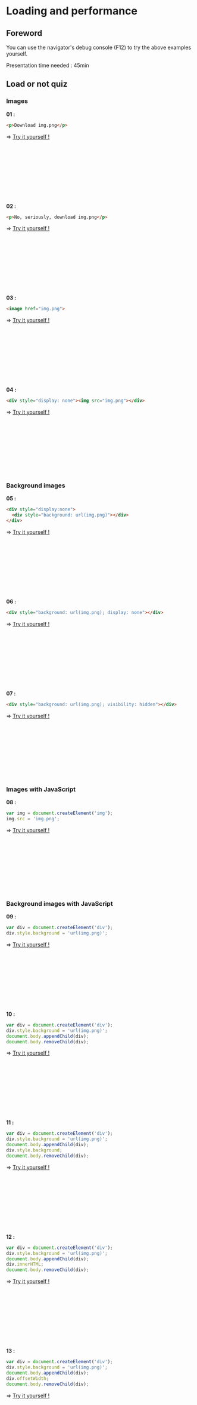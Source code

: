 # Loading and performance

## Foreword

You can use the navigator's debug console (F12) to try the above examples yourself.

Presentation time needed : 45min

## Load or not quiz

### Images

**01 :**
```html
<p>Download img.png</p>
```
=> [Try it yourself !](http://tonai.github.io/Lightning-talks/JavaScript/04_Various/02_Loading-and-performance/01.html)

&nbsp;

&nbsp;

&nbsp;

&nbsp;

&nbsp;

**02 :**
```html
<p>No, seriously, download img.png</p>
```
=> [Try it yourself !](http://tonai.github.io/Lightning-talks/JavaScript/04_Various/02_Loading-and-performance/02.html)

&nbsp;

&nbsp;

&nbsp;

&nbsp;

&nbsp;

**03 :**
```html
<image href="img.png">
```
=> [Try it yourself !](http://tonai.github.io/Lightning-talks/JavaScript/04_Various/02_Loading-and-performance/03.html)

&nbsp;

&nbsp;

&nbsp;

&nbsp;

&nbsp;

**04 :**
```html
<div style="display: none"><img src="img.png"></div>
```
=> [Try it yourself !](http://tonai.github.io/Lightning-talks/JavaScript/04_Various/02_Loading-and-performance/04.html)

&nbsp;

&nbsp;

&nbsp;

&nbsp;

&nbsp;

### Background images

**05 :**
```html
<div style="display:none">
  <div style="background: url(img.png)"></div>
</div>
```
=> [Try it yourself !](http://tonai.github.io/Lightning-talks/JavaScript/04_Various/02_Loading-and-performance/05.html)

&nbsp;

&nbsp;

&nbsp;

&nbsp;

&nbsp;

**06 :**
```html
<div style="background: url(img.png); display: none"></div>
```
=> [Try it yourself !](http://tonai.github.io/Lightning-talks/JavaScript/04_Various/02_Loading-and-performance/06.html)

&nbsp;

&nbsp;

&nbsp;

&nbsp;

&nbsp;

**07 :**
```html
<div style="background: url(img.png); visibility: hidden"></div>
```
=> [Try it yourself !](http://tonai.github.io/Lightning-talks/JavaScript/04_Various/02_Loading-and-performance/07.html)

&nbsp;

&nbsp;

&nbsp;

&nbsp;

&nbsp;

### Images with JavaScript

**08 :**
```javascript
var img = document.createElement('img');
img.src = 'img.png';
```
=> [Try it yourself !](http://tonai.github.io/Lightning-talks/JavaScript/04_Various/02_Loading-and-performance/08.html)

&nbsp;

&nbsp;

&nbsp;

&nbsp;

&nbsp;

### Background images with JavaScript

**09 :**
```javascript
var div = document.createElement('div');
div.style.background = 'url(img.png)';
```
=> [Try it yourself !](http://tonai.github.io/Lightning-talks/JavaScript/04_Various/02_Loading-and-performance/09.html)

&nbsp;

&nbsp;

&nbsp;

&nbsp;

&nbsp;

**10 :**
```javascript
var div = document.createElement('div');
div.style.background = 'url(img.png)';
document.body.appendChild(div);
document.body.removeChild(div);
```
=> [Try it yourself !](http://tonai.github.io/Lightning-talks/JavaScript/04_Various/02_Loading-and-performance/10.html)

&nbsp;

&nbsp;

&nbsp;

&nbsp;

&nbsp;

**11 :**
```javascript
var div = document.createElement('div');
div.style.background = 'url(img.png)';
document.body.appendChild(div);
div.style.background;
document.body.removeChild(div);
```
=> [Try it yourself !](http://tonai.github.io/Lightning-talks/JavaScript/04_Various/02_Loading-and-performance/11.html)

&nbsp;

&nbsp;

&nbsp;

&nbsp;

&nbsp;

**12 :**
```javascript
var div = document.createElement('div');
div.style.background = 'url(img.png)';
document.body.appendChild(div);
div.innerHTML;
document.body.removeChild(div);
```
=> [Try it yourself !](http://tonai.github.io/Lightning-talks/JavaScript/04_Various/02_Loading-and-performance/12.html)

&nbsp;

&nbsp;

&nbsp;

&nbsp;

&nbsp;

**13 :**
```javascript
var div = document.createElement('div');
div.style.background = 'url(img.png)';
document.body.appendChild(div);
div.offsetWidth;
document.body.removeChild(div);
```
=> [Try it yourself !](http://tonai.github.io/Lightning-talks/JavaScript/04_Various/02_Loading-and-performance/13.html)

&nbsp;

&nbsp;

&nbsp;

&nbsp;

&nbsp;

### Scripts

**14 :**
```html
<script src="script.js" type="foo/bar"></script>
```
=> [Try it yourself !](http://tonai.github.io/Lightning-talks/JavaScript/04_Various/02_Loading-and-performance/14.html)

&nbsp;

&nbsp;

&nbsp;

&nbsp;

&nbsp;

**15 :**
```html
<script src="script.js" type="script/dart"></script>
```
=> [Try it yourself !](http://tonai.github.io/Lightning-talks/JavaScript/04_Various/02_Loading-and-performance/15.html)

&nbsp;

&nbsp;

&nbsp;

&nbsp;

&nbsp;

**16 :**
```html
<script src="script.js" type="text/html"></script>
```
=> [Try it yourself !](http://tonai.github.io/Lightning-talks/JavaScript/04_Various/02_Loading-and-performance/16.html)

&nbsp;

&nbsp;

&nbsp;

&nbsp;

&nbsp;

**17 :**
```html
<script src="script.js" LANGUAGE=DART></script>
```
=> [Try it yourself !](http://tonai.github.io/Lightning-talks/JavaScript/04_Various/02_Loading-and-performance/17.html)

&nbsp;

&nbsp;

&nbsp;

&nbsp;

&nbsp;

**18 :**
```html
<script src="script.js"></script>
```
=> [Try it yourself !](http://tonai.github.io/Lightning-talks/JavaScript/04_Various/02_Loading-and-performance/18.html)

&nbsp;

&nbsp;

&nbsp;

&nbsp;

&nbsp;

### Scripts with JavaScript

**19 :**
```javascript
var script = document.createElement('script');
script.href = 'script.js';
```
=> [Try it yourself !](http://tonai.github.io/Lightning-talks/JavaScript/04_Various/02_Loading-and-performance/19.html)

&nbsp;

&nbsp;

&nbsp;

&nbsp;

&nbsp;

**20 :**
```javascript
var script = document.createElement('script');
script.src = 'script.js';
```
=> [Try it yourself !](http://tonai.github.io/Lightning-talks/JavaScript/04_Various/02_Loading-and-performance/20.html)

&nbsp;

&nbsp;

&nbsp;

&nbsp;

&nbsp;

**21 :**
```javascript
var script = document.createElement('script');
script.src = 'script.js';
document.body.appendChild(script);
document.body.removeChild(script);
```
=> [Try it yourself !](http://tonai.github.io/Lightning-talks/JavaScript/04_Various/02_Loading-and-performance/21.html)

&nbsp;

&nbsp;

&nbsp;

&nbsp;

&nbsp;

### Links with JavaScript

**22 :**
```javascript
var link = document.createElement('link');
link.rel = 'stylesheet';
link.href = 'style.css';
```
=> [Try it yourself !](http://tonai.github.io/Lightning-talks/JavaScript/04_Various/02_Loading-and-performance/22.html)

&nbsp;

&nbsp;

&nbsp;

&nbsp;

&nbsp;

**23 :**
```javascript
var link = document.createElement('link');
link.rel = 'stylesheet';
link.href = 'style.css';
link.type = 'text/javascript';
document.body.appendChild(link);
```
=> [Try it yourself !](http://tonai.github.io/Lightning-talks/JavaScript/04_Various/02_Loading-and-performance/23.html)

&nbsp;

&nbsp;

&nbsp;

&nbsp;

&nbsp;

**24 :**
```javascript
var link = document.createElement('link');
link.rel = 'stylesheet';
link.href = 'style.css';
document.body.appendChild(link);
document.body.removeChild(link);
```
=> [Try it yourself !](http://tonai.github.io/Lightning-talks/JavaScript/04_Various/02_Loading-and-performance/24.html)

&nbsp;

&nbsp;

&nbsp;

&nbsp;

&nbsp;

### Iframes

**25 :**
```html
<iframe></iframe>
```
=> [Try it yourself !](http://tonai.github.io/Lightning-talks/JavaScript/04_Various/02_Loading-and-performance/25.html)

&nbsp;

&nbsp;

&nbsp;

&nbsp;

&nbsp;

**26 :**
```html
<iframe src=""></iframe>
```
=> [Try it yourself !](http://tonai.github.io/Lightning-talks/JavaScript/04_Various/02_Loading-and-performance/26.html)

&nbsp;

&nbsp;

&nbsp;

&nbsp;

&nbsp;

**27 :**
```html
<iframe src="#"></iframe>
```
=> [Try it yourself !](http://tonai.github.io/Lightning-talks/JavaScript/04_Various/02_Loading-and-performance/27.html)

&nbsp;

&nbsp;

&nbsp;

&nbsp;

&nbsp;

**28 :**
```html
<iframe src="?"></iframe>
```
=> [Try it yourself !](http://tonai.github.io/Lightning-talks/JavaScript/04_Various/02_Loading-and-performance/28.html)

&nbsp;

&nbsp;

&nbsp;

&nbsp;

&nbsp;

### Using document.write

**29 :**
```html
<script>document.write('<'+'!--')</script>
<img src="img.png">
-->
```
=> [Try it yourself !](http://tonai.github.io/Lightning-talks/JavaScript/04_Various/02_Loading-and-performance/29.html)

&nbsp;

&nbsp;

&nbsp;

&nbsp;

&nbsp;

**30 :**
```html
<script async>document.write('<'+'!--')</script>
<img src="img.png">
-->
```
=> [Try it yourself !](http://tonai.github.io/Lightning-talks/JavaScript/04_Various/02_Loading-and-performance/30.html)

&nbsp;

&nbsp;

&nbsp;

&nbsp;

&nbsp;

**31 :**
```html
<script defer>document.write('<'+'!--')</script>
<img src="img.png">
-->
```
=> [Try it yourself !](http://tonai.github.io/Lightning-talks/JavaScript/04_Various/02_Loading-and-performance/31.html)

&nbsp;

&nbsp;

&nbsp;

&nbsp;

&nbsp;

**32 :**
```html
<script defer>document.write('<'+'!--')</script>
-->
<img src="img.png">
-->
```
=> [Try it yourself !](http://tonai.github.io/Lightning-talks/JavaScript/04_Various/02_Loading-and-performance/32.html)

&nbsp;

&nbsp;

&nbsp;

&nbsp;

&nbsp;

### Reload and resize

**33 :**
```javascript
window.onresize = function() {
  window.location.reload();
};
```
=> [Try it yourself !](http://tonai.github.io/Lightning-talks/JavaScript/04_Various/02_Loading-and-performance/33.html)

&nbsp;

&nbsp;

&nbsp;

&nbsp;

&nbsp;

**34 :**
```javascript
window.onresize = function() {
  window.location.reload();
};
var event = document.createEvent('Event');
event.initEvent('resize', false, false);
window.dispatchEvent(event);
```
=> [Try it yourself !](http://tonai.github.io/Lightning-talks/JavaScript/04_Various/02_Loading-and-performance/34.html)

&nbsp;

&nbsp;

&nbsp;

&nbsp;

&nbsp;

This is a violation a the [HTML specs](https://html.spec.whatwg.org/multipage/browsers.html#dom-location-reload).

**35 :**
```javascript
window.onresize = function() {
  window.location.reload();
};
window.onresize();
```
=> [Try it yourself !](http://tonai.github.io/Lightning-talks/JavaScript/04_Various/02_Loading-and-performance/35.html)

&nbsp;

&nbsp;

&nbsp;

&nbsp;

&nbsp;

### Fonts

**36 :**
```html
<style>
  @font-face {
    font-family: 'myfont';
    src: url('font.woff2');
  }
</style>
```
=> [Try it yourself !](http://tonai.github.io/Lightning-talks/JavaScript/04_Various/02_Loading-and-performance/36.html)

&nbsp;

&nbsp;

&nbsp;

&nbsp;

&nbsp;

**37 :**
```html
<style>
  @font-face {
    font-family: 'myfont';
    src: url('font.woff2');
  }
  p { font-family: myfont, sans-serif; }
</style>
```
=> [Try it yourself !](http://tonai.github.io/Lightning-talks/JavaScript/04_Various/02_Loading-and-performance/37.html)

&nbsp;

&nbsp;

&nbsp;

&nbsp;

&nbsp;

**38 :**
```html
<style>
  @font-face {
    font-family: 'myfont';
    src: url('font.woff2');
  }
  p { font-family: myfont, sans-serif; }
</style>
<p></p>
```
=> [Try it yourself !](http://tonai.github.io/Lightning-talks/JavaScript/04_Various/02_Loading-and-performance/38.html)

&nbsp;

&nbsp;

&nbsp;

&nbsp;

&nbsp;

**39 :**
```html
<style>
  @font-face {
    font-family: 'myfont';
    src: url('font.woff');
  }
  p { font-family: myfont, sans-serif; }
</style>
<p>HI THERE!!</p>
```
=> [Try it yourself !](http://tonai.github.io/Lightning-talks/JavaScript/04_Various/02_Loading-and-performance/39.html)

&nbsp;

&nbsp;

&nbsp;

&nbsp;

&nbsp;

### Answers

|    | Chrome 45 | Opera 33 | Firefox 41 | IE9 | IE10 | IE11 | Safari 7 |
|:--:|:---------:|:--------:|:----------:|:---:|:----:|:----:|:--------:|
| 01 |           |          |            |     |      |      |          |
| 02 |           |          |            |     |      |      |          |
| 03 |           |          |            |     |      |      |          |
| 04 | X         | X        | X          | X   | X    | X    | X        |
| 05 |           |          |            | X   | X    |      |          |
| 06 | X         | X        |            | X   | X    | X    | X        |
| 07 | X         | X        | X          | X   | X    | X    | X        |
| 08 | X         | X        | X          | X   | X    | X    | X        |
| 09 |           |          |            |     |      |      |          |
| 10 |           |          |            | X   |      |      |          |
| 11 |           |          |            | X   |      |      |          |
| 12 |           |          |            | X   | X    | X    |          |
| 13 | X         | X        | X          | X   | X    | X    | X        |
| 14 | X         | X        | X          | X   | X    | X    |          |
| 15 | X         | X        | X          | X   | X    | X    |          |
| 16 | X         | X        | X          | X   | X    | X    |          |
| 17 | X         | X        | X          | X   | X    | X    |          |
| 18 | X         | X        | X          | X   | X    | X    | X        |
| 19 |           |          |            |     |      |      |          |
| 20 |           |          |            | X   | X    | X    |          |
| 21 | X         | X        | X          | X   | X    | X    | X        |
| 22 |           |          |            |     |      |      |          |
| 23 | X         | X        |            |     |      |      | X        |
| 24 | X         | X        | X          | X   | X    | X    | X        |
| 25 |           |          |            |     |      |      |          |
| 26 |           |          |            |     |      |      |          |
| 27 | X         | X        |            |     |      |      | X        |
| 28 | X X       | X X      | X          | X   | X    | X    | X X      |
| 29 | X         | X        | X          | X   | X    | X    |          |
| 30 | X         | X        | X          | X   | X    | X    |          |
| 31 | X         | X        | X          | X   | X    | X    |          |
| 32 | X         | X        | X          | X   | X    | X    | X        |
| 33 |           |          |            |     |      |      |          |
| 34 | X         | X        | X          | X   | X    | X    | X        |
| 35 | X         | X        | X          | X   | X    | X    | X        |
| 36 |           |          |            |     |      |      |          |
| 37 |           |          |            |     |      |      |          |
| 38 |           |          | X          | X   | X    | X    |          |
| 39 | X         | X        | X          | X   | X    | X    | X        |

## Understanding network

In the developer toolbar you can see the following timing in the network tab :
* **Stalled/Blocking :** Time the request spent waiting before it could be sent. This time is inclusive of any time spent in proxy negotiation. Additionally, this time will include when the browser is waiting for an already established connection to become available for re-use, obeying Chrome's maximum six TCP connection per origin rule.
* **Proxy Negotiation :** Time spent negotiating with a proxy server connection.
* **DNS Lookup :** Time spent performing the DNS lookup. Every new domain on a page requires a full roundtrip to do the DNS lookup.
* **Initial Connection / Connecting :** Time it took to establish a connection, including TCP handshakes/retries and negotiating a SSL.
* **SSL :** Time spent completing a SSL handshake.
* **Request Sent / Sending :** Time spent issuing the network request. Typically a fraction of a millisecond. (upload)
* **Waiting (TTFB) :** Time spent waiting for the initial response, also known as the Time To First Byte. This time captures the latency of a round trip to the server in addition to the time spent waiting for the server to deliver the response.
* **Content Download / Downloading :** Time spent receiving the response data.

## Resources and scripts

### Speculative parsing

Traditionally in browsers the HTML parser has run on the main thread and has blocked after a `</script>` tag until the script has been retrieved from the network and executed.

In modern browsers, resources are downloaded before scripts are finished executing. This is called [speculative parsing][speculative-parsing].

But scripts does still need to be executed in order.

=> [Try it yourself !](http://tonai.github.io/Lightning-talks/JavaScript/04_Various/02_Loading-and-performance/51.html)

DomContentLoaded ~= 7s  
Load ~= 7s

### `async` attribute

You can use the `async` attribute to speed up the DOM rendering. Scripts aren't blocking anymore because they are executed asynchronously.

=> [Try it yourself !](http://tonai.github.io/Lightning-talks/JavaScript/04_Various/02_Loading-and-performance/52.html)

But you don't have control on the order the scripts are executed anymore.

The `async` attribute is not supported by IE < 10 : http://caniuse.com/#search=async

DomContentLoaded ~= 100-150ms  
Load ~= 7s

### `defer` attribute

The `defer` attribute will tell the browser that the execution of the script can be deferred after that the DOM has been completely parsed.

=> [Try it yourself !](http://tonai.github.io/Lightning-talks/JavaScript/04_Various/02_Loading-and-performance/53.html)

Deferred scripts are executed in order and the DomContentLoaded is only triggered at the end.

The `defer` attribute can have a different comportment that the one defined in the specs for IE < 10 : http://caniuse.com/#search=defer

DomContentLoaded ~= 7s  
Load ~= 7s

### Creating a `script` tag with JavaScript

This methos is similar to the `async` attribute method, but with no browser restriction.

=> [Try it yourself !](http://tonai.github.io/Lightning-talks/JavaScript/04_Various/02_Loading-and-performance/54.html)

DomContentLoaded ~= 100-150ms  
Load ~= 7s

### Creating an `img` tag with JavaScript

As scripts need to be executed in order, it will delay the loading of images.

=> [Try it yourself !](http://tonai.github.io/Lightning-talks/JavaScript/04_Various/02_Loading-and-performance/55.html)

DomContentLoaded ~= 7s  
Load ~= 7s

And if create both tags with JavaScript you may expect the result :

=> [Try it yourself !](http://tonai.github.io/Lightning-talks/JavaScript/04_Various/02_Loading-and-performance/56.html)

DomContentLoaded ~= 100-150ms  
Load ~= 7s

### Including scripts at the end of the `body`

The most simple and reliable method to render the content quickly while keeping the script execution order.

=> [Try it yourself !](http://tonai.github.io/Lightning-talks/JavaScript/04_Various/02_Loading-and-performance/57.html)

DomContentLoaded ~= 7s  
Load ~= 7s

## References

* [Request Quest][request-quest]
* [Resource network timing][resource-network-timing]
* [Optimizing your pages for speculative parsing][speculative-parsing]

[request-quest]: http://jakearchibald.github.io/request-quest/
[resource-network-timing]: https://developer.chrome.com/devtools/docs/network#resource-network-timing
[speculative-parsing]: https://developer.mozilla.org/en-US/docs/Web/HTML/Optimizing_your_pages_for_speculative_parsing

